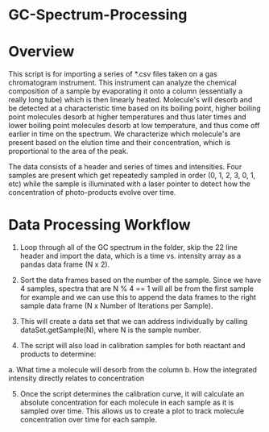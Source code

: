 # GC-Spectrum-Processing

Overview
=========
This script is for importing a series of *.csv files taken on a gas chromatogram instrument. This instrument can analyze the chemical composition of a sample by evaporating it onto a column (essentially a really long tube) which is then linearly heated. Molecule's will desorb and be detected at a characteristic time based on its boiling point, higher boiling point molecules desorb at higher temperatures and thus later times and lower boiling point molecules desorb at low temperature, and thus come off earlier in time on the spectrum. We characterize which molecule's are present based on the elution time and their concentration, which is proportional to the area of the peak. 

The data consists of a header and series of times and intensities. Four samples are present which get repeatedly sampled in order (0, 1, 2, 3, 0, 1, etc) while the sample is illuminated with a laser pointer to detect how the concentration of photo-products evolve over time.

Data Processing Workflow
=========================
1. Loop through all of the GC spectrum in the folder, skip the 22 line header and import the data, which is a time vs. intensity array as a pandas data frame (N x 2).

2. Sort the data frames based on the number of the sample. Since we have 4 samples, spectra that are N % 4 == 1 will all be from the first sample for example and we can use this to append the data frames to the right sample data frame (N x Number of Iterations per Sample). 

3. This will create a data set that we can address individually by calling dataSet.getSample(N), where N is the sample number.

4. The script will also load in calibration samples for both reactant and products to determine:

  a. What time a molecule will desorb from the column
  b. How the integrated intensity directly relates to concentration

5. Once the script determines the calibration curve, it will calculate an absolute concentration for each molecule in each sample as it is sampled over time. This allows us to create a plot to track molecule concentration over time for each sample.
